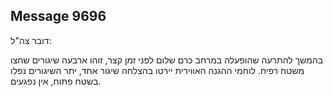 ## Message 9696

דובר צה"ל:

בהמשך להתרעה שהופעלה במרחב כרם שלום לפני זמן קצר, זוהו ארבעה שיגורים שחצו משטח רפיח.
לוחמי ההגנה האווירית יירטו בהצלחה שיגור אחד, יתר השיגורים נפלו בשטח פתוח, אין נפגעים.

